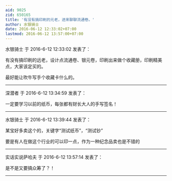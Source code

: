 ```yaml
---
aid: 9025
zid: 650165
title: '有没有搞印刷的元老，进来聊聊流通卷。'
author: 水银骑士
date: 2016-06-12 12:33:02+07:00
lastmod: 2016-06-12 13:57:00+07:00
---
```


水银骑士 于 2016-6-12 12:33:02 发表了：

有没有搞印刷的远老，设计点流通卷、银元卷，印刷出来做个收藏册，印刷精美点，大家该定买的。

最好能让吹牛写手个收藏卡什么的。

---------

深潜者 于 2016-6-12 13:34:59 发表了：

一定要学习以前的纸币，每张都有财长大人的手写签名！

---------

水银骑士 于 2016-6-12 13:39:44 发表了：

某宝好多卖这个的，关键字“测试纸币”，“测试钞”

要是有人在做这个行业的可以印一点，作为一种纪念品卖也是不错的

---------

实话实说萨哈夫 于 2016-6-12 13:57:14 发表了：

是不是又要搞众筹了？！

---------

